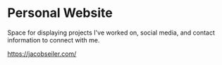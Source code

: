 # Personal Website

Space for displaying projects I've worked on, social media, and contact information to connect with me.

https://jacobseiler.com/
